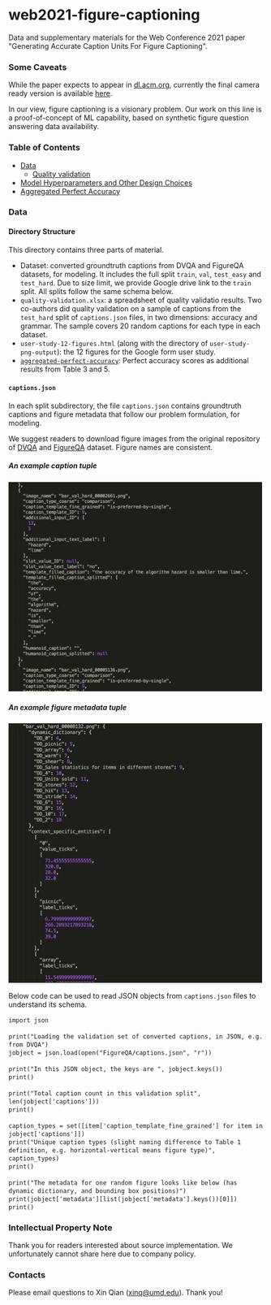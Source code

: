 # web2021-figure-captioning

Data and supplementary materials for the Web Conference 2021 paper "Generating Accurate Caption Units For Figure Captioning".

### Some Caveats 

While the paper expects to appear in [dl.acm.org](https://dl.acm.org/), currently the final camera ready version is available [here](https://terpconnect.umd.edu/~xinq/Figure_captioning_WWW21.pdf). 

In our view, figure captioning is a visionary problem. Our work on this line is a proof-of-concept of ML capability, based on synthetic figure question answering data availability. 

### Table of Contents

<!--ts-->
   * [Data](#Data)
      * [Quality validation](https://github.com/xeniaqian94/web2021-figure-captioning/blob/main/quality-validation.xlsx)
   * [Model Hyperparameters and Other Design Choices](model-choices.md)
   * [Aggregated Perfect Accuracy](https://github.com/xeniaqian94/web2021-figure-captioning/tree/main/aggregated-perfect-accuracy)
<!--te-->


### Data

#### Directory Structure

This directory contains three parts of material.

- Dataset: converted groundtruth captions from DVQA and FigureQA datasets, for modeling. It includes the full split `train`, `val`, `test_easy` and `test_hard`. Due to size limit, we provide Google drive link to the `train` split. All splits follow the same schema below.
- `quality-validation.xlsx`: a spreadsheet of quality validatio results. Two co-authors did quality validation on a sample of captions from the `test_hard` split of `captions.json` files, in two dimensions: accuracy and grammar. The sample covers 20 random captions for each type in each dataset.     
- `user-study-12-figures.html` (along with the directory of `user-study-png-output`): the 12 figures for the Google form user study.
- [`aggregated-perfect-accuracy`](https://github.com/xeniaqian94/web2021-figure-captioning/tree/main/aggregated-perfect-accuracy): Perfect accuracy scores as additional results from Table 3 and 5.

#### `captions.json`

In each split subdirectory, the file `captions.json` contains groundtruth captions and figure metadata that follow our problem formulation, for modeling.

We suggest readers to download figure images from the original repository of [DVQA](https://github.com/kushalkafle/DVQA_dataset) and [FigureQA](https://github.com/Maluuba/FigureQA) dataset. Figure names are consistent.

##### An example caption tuple 
<img src="Example-caption.png" width="500">

##### An example figure metadata tuple
<img src="Example-metadata.png" width="500">


Below code can be used to read JSON objects from `captions.json` files to understand its schema.

    import json

    print("Loading the validation set of converted captions, in JSON, e.g. from DVQA")
    jobject = json.load(open("FigureQA/captions.json", "r"))
    
    print("In this JSON object, the keys are ", jobject.keys())
    print()
    
    print("Total caption count in this validation split", len(jobject['captions']))
    print()
    
    caption_types = set([item['caption_template_fine_grained'] for item in jobject['captions']])
    print("Unique caption types (slight naming difference to Table 1 definition, e.g. horizontal-vertical means figure type)", caption_types)
    print()
    
    print("The metadata for one random figure looks like below (has dynamic dictionary, and bounding box positions)")
    print(jobject['metadata'][list(jobject['metadata'].keys())[0]])
    print()

### Intellectual Property Note

Thank you for readers interested about source implementation. We unfortunately cannot share here due to company policy. 

### Contacts
Please email questions to Xin Qian ([xinq@umd.edu](mailto:xinq@umd.edu)). Thank you!




